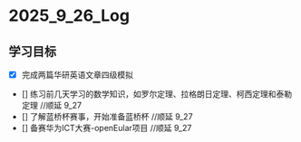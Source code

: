 # 2025_9_26_Log
## 学习目标
- [x] 完成两篇华研英语文章四级模拟
- [] 练习前几天学习的数学知识，如罗尔定理、拉格朗日定理、柯西定理和泰勒定理  //顺延 9_27
- [] 了解蓝桥杯赛事，开始准备蓝桥杯  //顺延 9_27
- [] 备赛华为ICT大赛-openEular项目  //顺延 9_27
